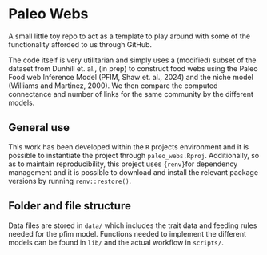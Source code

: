 # Paleo Webs

A small little toy repo to act as a template to play around with some of the functionality afforded to us through GitHub.

The code itself is very utilitarian and simply uses a (modified) subset of the dataset from Dunhill et. al., (in prep) to construct food webs using the Paleo Food web Inference Model (PFIM, Shaw et. al., 2024) and the niche model (Williams and Martinez, 2000). We then compare the computed connectance and number of links for the same community by the different models.

## General use

This work has been developed within the `R` projects environment and it is possible to instantiate the project through `paleo_webs.Rproj`. Additionally, so as to maintain reproducibility, this project uses `{renv}`for dependency management and it is possible to download and install the relevant package versions by running `renv::restore()`.

## Folder and file structure

Data files are stored in `data/` which includes the trait data and feeding rules needed for the pfim model. Functions needed to implement the different models can be found in `lib/` and the actual workflow in `scripts/`.
